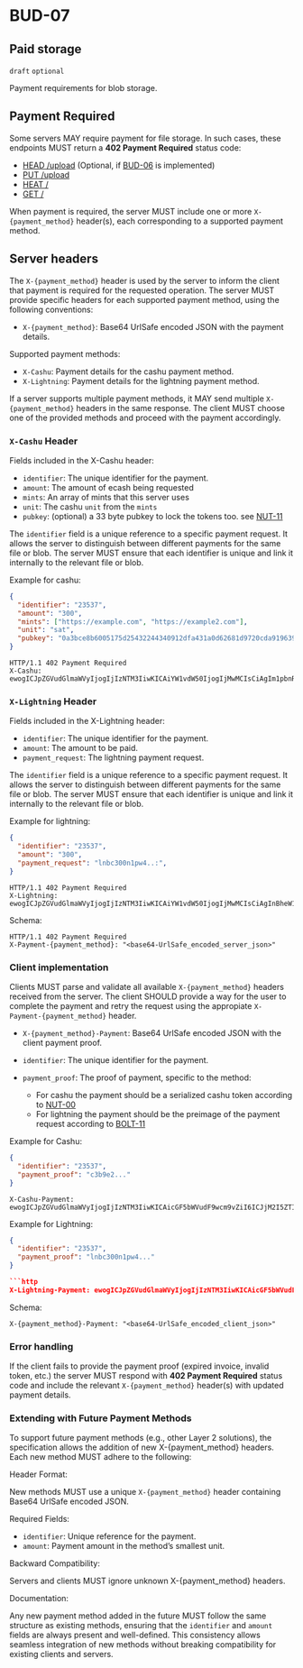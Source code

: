 BUD-07
======

Paid storage
---------------

`draft` `optional`

Payment requirements for blob storage.

## Payment Required

Some servers MAY require payment for file storage. In such cases, these endpoints MUST return a **402 Payment Required** status code:

- [HEAD /upload](./01.md#head-sha256---has-blob) (Optional, if [BUD-06](./06.md) is implemented)
- [PUT /upload](./02.md#put-upload---upload-blob)
- [HEAT /<sha256>](./01.md#head-sha256---has-blob)
- [GET /<sha256>](./01.md#get-sha256---get-blob)

When payment is required, the server MUST include one or more `X-{payment_method}` header(s), each corresponding to a supported payment method. 

## Server headers

The `X-{payment_method}` header is used by the server to inform the client that payment is required for the requested operation. The server MUST provide specific headers for each supported payment method, using the following conventions:

- `X-{payment_method}`: Base64 UrlSafe encoded JSON with the payment details.

Supported payment methods:

- `X-Cashu`: Payment details for the cashu payment method.
- `X-Lightning`: Payment details for the lightning payment method.

If a server supports multiple payment methods, it MAY send multiple `X-{payment_method}` headers in the same response. The client MUST choose one of the provided methods and proceed with the payment accordingly.

### `X-Cashu` Header

Fields included in the X-Cashu header:

- `identifier`: The unique identifier for the payment.
- `amount`: The amount of ecash being requested
- `mints`: An array of mints that this server uses
- `unit`: The cashu `unit` from the `mints`
- `pubkey`: (optional) a 33 byte pubkey to lock the tokens too. see [NUT-11](https://github.com/cashubtc/nuts/blob/main/11.md)

The `identifier` field is a unique reference to a specific payment request. It allows the server to distinguish between different payments for the same file or blob. The server MUST ensure that each identifier is unique and link it internally to the relevant file or blob.

Example for cashu:

```json
{
  "identifier": "23537",
  "amount": "300",
  "mints": ["https://example.com", "https://example2.com"],
  "unit": "sat",
  "pubkey": "0a3bce8b6005175d25432244340912dfa431a0d62681d9720cda9196398d7222"
}
```

```http	
HTTP/1.1 402 Payment Required
X-Cashu: ewogICJpZGVudGlmaWVyIjogIjIzNTM3IiwKICAiYW1vdW50IjogIjMwMCIsCiAgIm1pbnRzIjogWyJodHRwczovL2V4YW1wbGUuY29tIiwgImh0dHBzOi8vZXhhbXBsZTIuY29tIl0sCiAgInVuaXQiOiAic2F0IiwKICAicHVia2V5IjogIjBhM2JjZThiNjAwNTE3NWQyNTQzMjI0NDM0MDkxMmRmYTQzMWEwZDYyNjgxZDk3MjBjZGE5MTk2Mzk4ZDcyMjIiCn0
```

### `X-Lightning` Header

Fields included in the X-Lightning header:

- `identifier`: The unique identifier for the payment.
- `amount`: The amount to be paid.
- `payment_request`: The lightning payment request.

The `identifier` field is a unique reference to a specific payment request. It allows the server to distinguish between different payments for the same file or blob. The server MUST ensure that each identifier is unique and link it internally to the relevant file or blob.

Example for lightning:

```json
{
  "identifier": "23537",
  "amount": "300",
  "payment_request": "lnbc300n1pw4..:",
}

```

```http
HTTP/1.1 402 Payment Required
X-Lightning: ewogICJpZGVudGlmaWVyIjogIjIzNTM3IiwKICAiYW1vdW50IjogIjMwMCIsCiAgInBheW1lbnRfcmVxdWVzdCI6ICJsbmJjMzAwbjFwdzQuLjoiLAp9
```

Schema:

```http
HTTP/1.1 402 Payment Required
X-Payment-{payment_method}: "<base64-UrlSafe_encoded_server_json>"
```


### Client implementation

Clients MUST parse and validate all available `X-{payment_method}` headers received from the server. The client SHOULD provide a way for the user to complete the payment and retry the request using the appropiate `X-Payment-{payment_method}` header.

- `X-{payment_method}-Payment`: Base64 UrlSafe encoded JSON with the client payment proof.

- `identifier`: The unique identifier for the payment.
- `payment_proof`: The proof of payment, specific to the method:

  - For cashu the payment should be a serialized cashu token according to [NUT-00](https://github.com/cashubtc/nuts/blob/main/00.md#v4-tokens)
  - For lightning the payment should be the preimage of the payment request according to [BOLT-11](https://github.com/lightning/bolts/blob/master/11-payment-encoding.md)

Example for Cashu:

```json
{
  "identifier": "23537",
  "payment_proof": "c3b9e2..."
}
```	

```http
X-Cashu-Payment: ewogICJpZGVudGlmaWVyIjogIjIzNTM3IiwKICAicGF5bWVudF9wcm9vZiI6ICJjM2I5ZTIiCn0
```

Example for Lightning:

```json
{
  "identifier": "23537",
  "payment_proof": "lnbc300n1pw4..."
}

```http
X-Lightning-Payment: ewogICJpZGVudGlmaWVyIjogIjIzNTM3IiwKICAicGF5bWVudF9wcm9vZiI6ICJsbmJjMzAwbjFwdzQuLjoiCn0
```

Schema:
  
```http
X-{payment_method}-Payment: "<base64-UrlSafe_encoded_client_json>"
```

### Error handling

If the client fails to provide the payment proof (expired invoice, invalid token, etc.) the server MUST respond with **402 Payment Required** status code and include the relevant `X-{payment_method}` header(s) with updated payment details.


### Extending with Future Payment Methods

To support future payment methods (e.g., other Layer 2 solutions), the specification allows the addition of new X-{payment_method} headers. Each new method MUST adhere to the following:

Header Format:

New methods MUST use a unique `X-{payment_method}` header containing Base64 UrlSafe encoded JSON.

Required Fields:

- `identifier`: Unique reference for the payment.
- `amount`: Payment amount in the method’s smallest unit.

Backward Compatibility:

Servers and clients MUST ignore unknown X-{payment_method} headers.

Documentation:

Any new payment method added in the future MUST follow the same structure as existing methods, ensuring that the `identifier` and `amount` fields are always present and well-defined. This consistency allows seamless integration of new methods without breaking compatibility for existing clients and servers.
